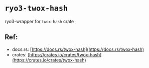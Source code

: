 # `ryo3-twox-hash`

ryo3-wrapper for `twox-hash` crate

[//]: # "<GENERATED>"

## Ref:

- docs.rs: [https://docs.rs/twox-hash](https://docs.rs/twox-hash)
- crates: [https://crates.io/crates/twox-hash](https://crates.io/crates/twox-hash)

[//]: # "</GENERATED>"
